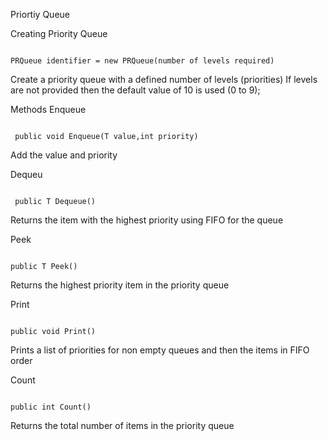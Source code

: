Priortiy Queue 

Creating Priority Queue

<pre lang=C#><code>
PRQueue<data type> identifier = new PRQueue(number of levels required)
</code></pre>
Create a priority queue with a defined number of levels (priorities)  If levels are not provided then the default value of 10 is used (0 to 9);

Methods
Enqueue
<pre lang=C#><code>
 public void Enqueue(T value,int priority)
</code></pre>
Add the value and priority

Dequeu
<pre lang=C#><code>
 public T Dequeue()
</code></pre>
Returns the item with the highest priority using FIFO for the queue

Peek
<pre lang=C#><code>
public T Peek()
</code></pre>
Returns the highest priority item in the priority queue

Print
<pre lang=C#><code>
public void Print()
</code></pre>
Prints a list of priorities for non empty queues and then the items in FIFO order

Count
<pre lang=C#><code>
public int Count()
</code></pre>
Returns the total number of items in the priority queue
